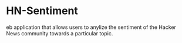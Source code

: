 HN-Sentiment
============

eb application that allows users to anylize the sentiment of the Hacker News community towards a particular topic.
